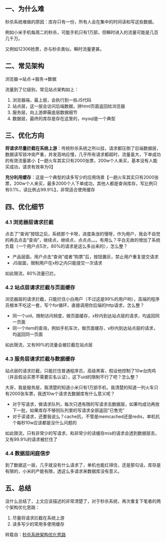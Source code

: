 
## 一、为什么难  

秒杀系统难做的原因：库存只有一份，所有人会在集中的时间读和写这些数据。

例如小米手机每周二的秒杀，可能手机只有1万部，但瞬时进入的流量可能是几百几千万。

又例如12306抢票，亦与秒杀类似，瞬时流量更甚。

## 二、常见架构

浏览器->站点->服务->数据

流量到了亿级别，常见站点架构如上：
1. 浏览器端，最上层，会执行到一些JS代码
2. 站点层，这一层会访问后端数据，拼html页面返回给浏览器
3. 服务层，向上游屏蔽底层数据细节
4. 数据层，最终的库存是存在这里的，mysql是一个典型

## 三、优化方向

**将请求尽量拦截在系统上游**：传统秒杀系统之所以挂，请求都压倒了后端数据层，数据读写锁冲突严重，并发高响应慢，几乎所有请求都超时，流量虽大，下单成功的有效流量甚小【一趟火车其实只有2000张票，200w个人来买，基本没有人能买成功，请求有效率为0】

**充分利用缓存**：这是一个典型的读多写少的应用场景【一趟火车其实只有2000张票，200w个人来买，最多2000个人下单成功，其他人都是查询库存，写比例只有0.1%，读比例占99.9%】，非常适合使用缓存

## 四、优化细节

### 4.1 浏览器层请求拦截

点击了“查询”按钮之后，系统那个卡呀，进度条涨的慢呀，作为用户，我会不自觉的再去点击“查询”，继续点，继续点，点点点。。。有用么？平白无故的增加了系统负载（一个用户点5次，80%的请求是这么多出来的），怎么整？

- 产品层面，用户点击“查询”或者“购票”后，按钮置灰，禁止用户重复提交请求
- JS层面，限制用户在x秒之内只能提交一次请求

如此限流，80%流量已拦。

### 4.2 站点层请求拦截与页面缓存

浏览器层的请求拦截，只能拦住小白用户（不过这是99%的用户哟），高端的程序员根本不吃这一套，写个for循环，直接调用你后端的http请求，怎么整？

- 同一个uid，限制访问频度，做页面缓存，x秒内到达站点层的请求，均返回同一页面
- 同一个item的查询，例如手机车次，做页面缓存，x秒内到达站点层的请求，均返回同一页面

如此限流，又有99%的流量会被拦截在站点层

### 4.3 服务层请求拦截与数据缓存

站点层的请求拦截，只能拦住普通程序员，高级黑客，假设他控制了10w台肉鸡（并且假设买票不需要实名认证），这下uid的限制不行了吧？怎么整？

大哥，我是服务层，我清楚的知道小米只有1万部手机，我清楚的知道一列火车只有2000张车票，我透10w个请求去数据库有什么意义呢？
- 对于写请求，做请求队列，每次只透有限的写请求去数据层，如果均成功再放下一批，如果库存不够则队列里的写请求全部返回“已售完”
- 对于读请求，还要我说么？cache抗，不管是memcached还是redis，单机抗个每秒10w应该都是没什么问题的

如此限流，只有非常少的写请求，和非常少的读缓存mis的请求会透到数据层去，又有99.9%的请求被拦住了

### 4.4 数据层闲庭信步

到了数据这一层，几乎就没有什么请求了，单机也能扛得住，还是那句话，库存是有限的，小米的产能有限，透这么多请求来数据库没有意义。

## 五、总结

没什么总结了，上文应该描述的非常清楚了，对于秒杀系统，再次重复下笔者的两个架构优化思路：
1. 尽量将请求拦截在系统上游
2. 读多写少的常用多使用缓存

转载自：[秒杀系统架构优化思路](https://developer.aliyun.com/article/69704)
